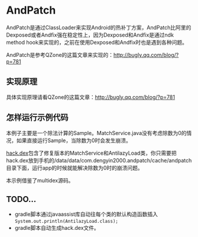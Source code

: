# AndPatch

AndPatch是通过ClassLoader来实现Android的热补丁方案，AndPatch比阿里的Dexposed或者Andfix强在稳定性上，因为Dexposed和Andfix是通过ndk method hook来实现的，之前在使用Dexposed和Andfix时也是遇到各种问题。

AndPatch是参考QZone的这篇文章来实现的：http://bugly.qq.com/blog/?p=781

## 实现原理

具体实现原理请看QZone的这篇文章：http://bugly.qq.com/blog/?p=781

## 怎样运行示例代码

本例子主要是一个除法计算的Sample。MatchService.java没有考虑除数为0的情况，如果直接运行Sample，当除数为0时会发生崩溃。

[hack.dex](https://github.com/dengyin2000/AndPatch/raw/master/hack.dex)包含了修复版本的MatchService和AntilazyLoad类，你只需要把hack.dex放到手机的/data/data/com.dengyin2000.andpatch/cache/andpatch目录下面，运行app的时候就能解决除数为0时的崩溃问题。

本示例借鉴了multidex源码。

## TODO...

* gradle脚本通过javaassist库自动往每个类的默认构造函数插入`System.out.println(AntilazyLoad.class);`
* gradle脚本自动生成hack.dex文件。
